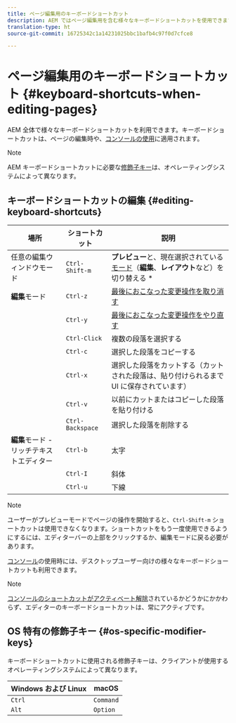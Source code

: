 ```yaml
---
title: ページ編集用のキーボードショートカット
description: AEM ではページ編集用を含む様々なキーボードショートカットを使用できます
translation-type: ht
source-git-commit: 16725342c1a14231025bbc1bafb4c97f0d7cfce8

---
```



# ページ編集用のキーボードショートカット {#keyboard-shortcuts-when-editing-pages}

AEM 全体で様々なキーボードショートカットを利用できます。キーボードショートカットは、ページの編集時や、[コンソールの使用](/help/sites-cloud/authoring/getting-started/keyboard-shortcuts.md)に適用されます。

>[!NOTE]
>
>AEM キーボードショートカットに必要な[修飾子キー](#os-specific-modifier-keys)は、オペレーティングシステムによって異なります。

## キーボードショートカットの編集 {#editing-keyboard-shortcuts}

| 場所 | ショートカット | 説明 |
|---|---|---|
| 任意の編集ウィンドウモード | `Ctrl-Shift-m` | **プレビュー**&#x200B;と、現在選択されている[モード](/help/sites-cloud/authoring/fundamentals/environment-tools.md#page-modes)</a>（**編集**、**レイアウト**&#x200B;など）を切り替える * |
| **編集**&#x200B;モード | `Ctrl-z` | [最後におこなった変更操作を取り消す](/help/sites-cloud/authoring/fundamentals/editing-content.md#undoing-and-redoing-page-edits) |
|  | `Ctrl-y` | [最後におこなった変更操作をやり直す](/help/sites-cloud/authoring/fundamentals/editing-content.md#undoing-and-redoing-page-edits) |
|  | `Ctrl-Click` | 複数の段落を選択する |
|  | `Ctrl-c` | 選択した段落をコピーする |
|  | `Ctrl-x` | 選択した段落をカットする（カットされた段落は、貼り付けられるまで UI に保存されています） |
|  | `Ctrl-v` | 以前にカットまたはコピーした段落を貼り付ける |
|  | `Ctrl-Backspace` | 選択した段落を削除する |
| **編集**&#x200B;モード - リッチテキストエディター | `Ctrl-b` | 太字 |
|  | `Ctrl-I` | 斜体 |
|  | `Ctrl-u` | 下線 |

>[!NOTE]
>
>ユーザーがプレビューモードでページの操作を開始すると、`Ctrl-Shift-m` ショートカットは使用できなくなります。ショートカットをもう一度使用できるようにするには、エディターバーの上部をクリックするか、編集モードに戻る必要があります。

[コンソール](/help/sites-cloud/authoring/getting-started/keyboard-shortcuts.md)の使用時には、デスクトップユーザー向けの様々なキーボードショートカットも利用できます。

>[!NOTE]
>
>[コンソールのショートカットがアクティベート解除](/help/sites-cloud/authoring/getting-started/keyboard-shortcuts.md#deactivating-keyboard-shortcuts)されているかどうかにかかわらず、エディターのキーボードショートカットは、常にアクティブです。

## OS 特有の修飾子キー {#os-specific-modifier-keys}

キーボードショートカットに使用される修飾子キーは、クライアントが使用するオペレーティングシステムによって異なります。

| Windows および Linux | macOS |
|---|---|
| `Ctrl` | `Command` |
| `Alt` | `Option` |
